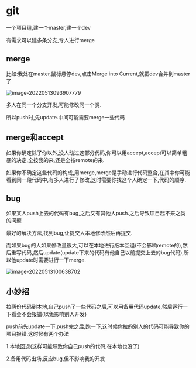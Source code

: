 # git

一个项目组,建一个master,建一个dev

有需求可以建多条分支,专人进行merge

## merge

比如:我处在master,鼠标悬停dev,点击Merge into Current,就把dev合并到master了



![image-20220513093907779](C:\Users\ly-yangst\Desktop\常用工具\my学习\git.assets\image-20220513093907779.png)

多人在同一个分支开发,可能修改同一个类.

所以push时,先update.中间可能需要merge一些代码



## merge和accept

如果你确定除了你以外,没人动过这部分代码,你可以用accept,accept可以简单粗暴的决定,全按我的来,还是全按remote的来.

如果你不确定这些代码的构成,用merge,merge是手动进行代码整合,在其中你可能看到同一段代码中,有多人进行了修改,这时需要你找这个人确定一下,代码的顺序.



## bug

如果某人push上去的代码有bug,之后又有其他人push.之后导致项目起不来之类的问题

最好的解决方法,找到bug,让提交人本地修改然后再提交.

而如果bug的人如果修改量很大,可以在本地进行版本回退(不会影响remote的),然后重写代码,然后update(update下来的代码有他自己以前提交上去的bug代码),所以他update时需要进行一下merge.



![image-20220513100638702](C:\Users\ly-yangst\Desktop\常用工具\my学习\git.assets\image-20220513100638702.png)

## 小妙招

拉两份代码到本地,自己push了一些代码之后,可以用备用代码update,然后运行一下看会不会报错(以免影响别人开发)

push前先update一下,push完之后,跑一下,这时候你拉的别人的代码可能导致你的项目报错.这时候有两个办法

1.本地回退(这样可能导致你自己push的代码,在本地也没了)

2.备用代码出场,反应bug,但不影响我的开发



